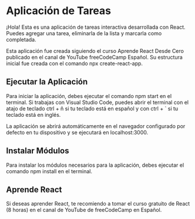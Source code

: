# Aplicación de Tareas

¡Hola! Esta es una aplicación de tareas interactiva desarrollada con React. Puedes agregar una tarea, eliminarla de la lista y marcarla como completada.

Esta aplicación fue creada siguiendo el curso Aprende React Desde Cero publicado en el canal de YouTube freeCodeCamp Español. Su estructura inicial fue creada con el comando npx create-react-app.

## Ejecutar la Aplicación
Para iniciar la aplicación, debes ejecutar el comando npm start en el terminal. Si trabajas con Visual Studio Code, puedes abrir el terminal con el atajo de teclado ctrl + ñ si tu teclado está en español y con ctrl + `  si tu teclado está en inglés.

La aplicación se abrirá automáticamente en el navegador configurado por defecto en tu dispositivo y se ejecutará en localhost:3000.

## Instalar Módulos
Para instalar los módulos necesarios para la aplicación, debes ejecutar el comando npm install en el terminal.

## Aprende React
Si deseas aprender React, te recomiendo a tomar el curso gratuito de React (8 horas) en el canal de YouTube de freeCodeCamp en Español.

